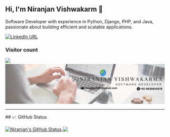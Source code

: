 ## Hi, I'm Niranjan Vishwakarm 👋

Software Developer with experience in Python, Django, PHP, and Java, passionate about building efficient and scalable applications.

[![LinkedIn URL](https://img.shields.io/static/v1?color=blue&label=linkedin&logo=linkedin&logoColor=white&style=for-the-badge&message=Connect)](https://www.linkedin.com/in/niranjan0k)


### Visitor count
<img src="https://profile-counter.glitch.me/niranjan0k/count.svg" />

<img src="https://github.com/niranjan0k/niranjan0k/blob/main/1721487877657.jpeg" alt="niranjan" />

<hr/>
## &#x1f4c8; GitHub Status

<p><a href="https://github.com/niranjan0k/niranjan0k">
  <img align="center" src="https://github-readme-stats.vercel.app/api?username=niranjan0k&show_icons=true&line_height=27&count_private=true&title_color=ffffff&text_color=c9cacc&icon_color=2bbc8a&bg_color=1d1f21" alt="Niranjan's GitHub Status" />
</a>
<a href="https://github.com/niranjan0k/niranjan0k">
  <img align="center" src="https://github-readme-stats.vercel.app/api/top-langs/?username=niranjan0k&hide=java,html,tex&title_color=ffffff&text_color=c9cacc&icon_color=2bbc8a&bg_color=1d1f21&langs_count=3" />
</a>

</p>

<!--
**niranjan0k/niranjan0k** is a ✨ _special_ ✨ repository because its `README.md` (this file) appears on your GitHub profile.

Here are some ideas to get you started:

- 🔭 I’m currently working on ...
- 🌱 I’m currently learning ...
- 👯 I’m looking to collaborate on ...
- 🤔 I’m looking for help with ...
- 💬 Ask me about ...
- 📫 How to reach me: ...
- 😄 Pronouns: ...
- ⚡ Fun fact: ...
-->
